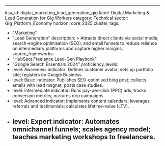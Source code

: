 ---
ksa_id: digital_marketing_lead_generation_gig
label: Digital Marketing & Lead Generation for Gig Workers
category: Technical
sector: Gig_Platform_Economy
horizon: core_2025
cluster_tags:
  - "Marketing"
  - "Lead Generation"
description: >
  Attracts direct clients via social media, search-engine optimisation (SEO), and email funnels to reduce reliance on intermediary platforms and capture higher margins.
source_frameworks:
  - "HubSpot Freelance Lead-Gen Playbook"
  - "Google Search Essentials 2024"
proficiency_levels:
  - level: Awareness
    indicator: Defines customer avatar; sets up portfolio site; registers on Google Business.
  - level: Basic
    indicator: Publishes SEO-optimised blog post; collects emails with lead magnet; posts case studies.
  - level: Intermediate
    indicator: Runs pay-per-click (PPC) ads; tracks conversion metrics; nurtures drip campaigns.
  - level: Advanced
    indicator: Implements content calendars; leverages referrals and testimonials; calculates lifetime-value (LTV).
  - level: Expert
    indicator: Automates omnichannel funnels; scales agency model; teaches marketing workshops to freelancers.
    ---